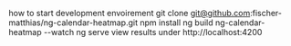how to start development envoirement
git clone git@github.com:fischer-matthias/ng-calendar-heatmap.git
npm install
ng build ng-calendar-heatmap --watch
ng serve
view results under http://localhost:4200
